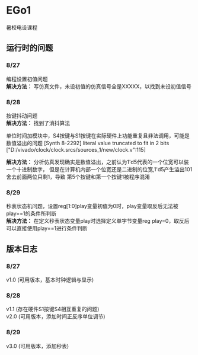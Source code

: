 # EGo1
暑校电设课程

## 运行时的问题

### 8/27<br>
 编程设置初值问题<br>
__解决方法：__ 写仿真文件，未设初值的仿真信号全是XXXXX，以找到未设初值信号
### 8/28<br>
 按键抖动问题<br>
__解决方法：__ 找到了消抖算法


 单位时间加模块中，S4按键与S1按键在实际硬件上功能重复且非法调用，可能是数值溢出的问题
 [Synth 8-2292] literal value truncated to fit in 2 bits ["D:/vivado/clock/clock.srcs/sources_1/new/clock.v":115]<br>

__解决方法：__ 分析仿真发现确实是数值溢出，之前认为1'd5代表的一个位宽可以装一个十进制数字，
 但是在计算机内部一个位宽还是二进制的位宽,1'd5产生溢出101舍去前面两位只剩1，导致
第5个按键和第一个按键1被程序混淆
### 8/29<br>
 秒表状态机问题，设置reg[1:0]play变量初值为0时，play变量取反后无法被play==1的条件所判断<br>
__解决方法：__ 在定义秒表状态变量play时选择定义单字节变量reg play=0，取反后可以直接使用play==1进行条件判断<br>

## 版本日志
### 8/27 <br>
v1.0 (可用版本，基本时钟逻辑与显示)<br>
### 8/28 
v1.1 (存在硬件S1按键S4相互重复的问题)<br>
v2.0 (可用版本，添加时间正反序单位调节)<br>
### 8/29 <BR>
v3.0 (可用版本，添加秒表)<br>